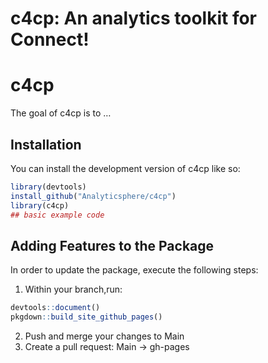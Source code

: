 c4cp: An analytics toolkit for Connect!
================

<!-- README.md is generated from README.Rmd. Please edit that file -->

# c4cp

<!-- badges: start -->
<!-- badges: end -->

The goal of c4cp is to …

## Installation

You can install the development version of c4cp like so:

``` r
library(devtools)
install_github("Analyticsphere/c4cp")
library(c4cp)
## basic example code
```

## Adding Features to the Package

In order to update the package, execute the following steps:

1.  Within your branch,run:

``` r
devtools::document()
pkgdown::build_site_github_pages()
```

2.  Push and merge your changes to Main
3.  Create a pull request: Main -\> gh-pages

